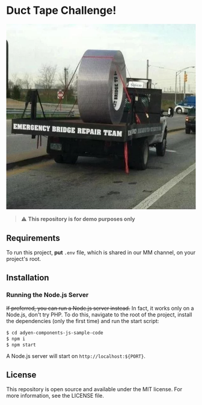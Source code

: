 # Duct Tape Challenge!

![Duct Tape Challenge!](ducttape.png)

> ⚠️ **This repository is for demo purposes only**

## Requirements

To run this project, **put** `.env` file, which is shared in our MM channel, on your project's root. 

## Installation
### Running the Node.js Server

~~If preferred, you can run a Node.js server instead.~~ In fact, it works only on a Node.js, don't try PHP.
To do this, navigate to the root of the project, install the dependencies (only the first time) and run the start script:

```
$ cd adyen-components-js-sample-code
$ npm i
$ npm start
```

A Node.js server will start on `http://localhost:${PORT}`.

## License

This repository is open source and available under the MIT license. For more information, see the LICENSE file.
